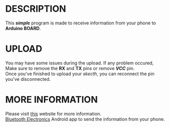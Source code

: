 # DESCRIPTION  
This **_simple_** program is made to receive information from your phone to **Arduino BOARD**.  
# UPLOAD  
You may have some issues during the upload. If any problem occured, Make sure to remove the **RX** and **TX** pins or remove **_VCC_** pin.  
Once you've finished to upload your _skecth_, you can reconnect the pin you've disconnected.  
# MORE INFORMATION  
Please visit [this](https://create.arduino.cc/projecthub/syedmahamood/controlling-led-using-hc-05-bluetooth-module-1761ee?ref=part&ref_id=8233&offset=50) website for more information.  
[Bluetooth Electronics](https://play.google.com/store/apps/details?id=com.keuwl.arduinobluetooth&hl=en&gl=US) Android app to send the information from your phone.